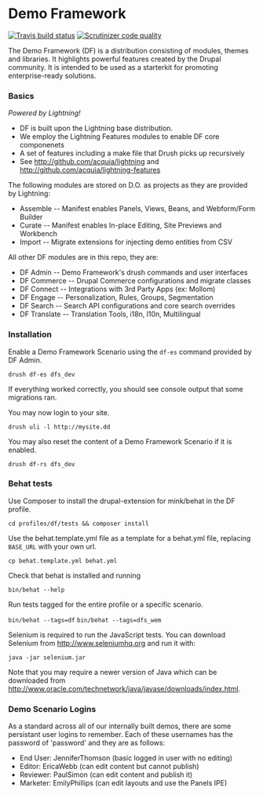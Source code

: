 # Demo Framework
[![Travis build status](https://img.shields.io/travis/acquia/df/7.x-1.x.svg)](https://travis-ci.org/acquia/df) [![Scrutinizer code quality](https://img.shields.io/scrutinizer/g/acquia/df/7.x-1.x.svg)](https://scrutinizer-ci.com/g/acquia/df)

The Demo Framework (DF) is a distribution consisting of modules, themes and libraries. It highlights powerful features created by the Drupal community. It is intended to be used as a starterkit for promoting enterprise-ready solutions.

### Basics

*Powered by Lightning!*
- DF is built upon the Lightning base distribution.
- We employ the Lightning Features modules to enable DF core componenets
- A set of features including a make file that Drush picks up recursively
- See http://github.com/acquia/lightning and http://github.com/acquia/lightning-features

The following modules are stored on D.O. as projects as they are provided by Lightning:
- Assemble -- Manifest enables Panels, Views, Beans, and Webform/Form Builder
- Curate -- Manifest enables In-place Editing, Site Previews and Workbench
- Import -- Migrate extensions for injecting demo entities from CSV

All other DF  modules are in this repo, they are:
- DF Admin -- Demo Framework's drush commands and user interfaces
- DF Commerce -- Drupal Commerce configurations and migrate classes
- DF Connect -- Integrations with 3rd Party Apps (ex: Mollom)
- DF Engage -- Personalization, Rules, Groups, Segmentation
- DF Search -- Search API configurations and core search overrides
- DF Translate -- Translation Tools, i18n, l10n, Multilingual

### Installation

Enable a Demo Framework Scenario using the ``df-es`` command provided by DF Admin.

  ``drush df-es dfs_dev``

If everything worked correctly, you should see console output that some migrations ran.

You may now login to your site.

  ``drush uli -l http://mysite.dd``

You may also reset the content of a Demo Framework Scenario if it is enabled.

  ``drush df-rs dfs_dev``

### Behat tests

Use Composer to install the drupal-extension for mink/behat in the DF profile.

  ``cd profiles/df/tests && composer install``

Use the behat.template.yml file as a template for a behat.yml file, replacing ``BASE_URL`` with your own url.

  ``cp behat.template.yml behat.yml``

Check that behat is installed and running

  ``bin/behat --help``

Run tests tagged for the entire profile or a specific scenario.

  ``bin/behat --tags=df``
  ``bin/behat --tags=dfs_wem``

Selenium is required to run the JavaScript tests. You can download Selenium from
http://www.seleniumhq.org and run it with:

  ``java -jar selenium.jar``

Note that you may require a newer version of Java which can be downloaded from
http://www.oracle.com/technetwork/java/javase/downloads/index.html.

### Demo Scenario Logins

As a standard across all of our internally built demos, there are some persistant user logins to remember. Each of these usernames has the password of 'password' and they are as follows:
- End User: JenniferThomson  (basic logged in user with no editing)
- Editor: EricaWebb  (can edit content but cannot publish)
- Reviewer: PaulSimon  (can edit content and publish it)
- Marketer: EmilyPhillips  (can edit layouts and use the Panels IPE)

